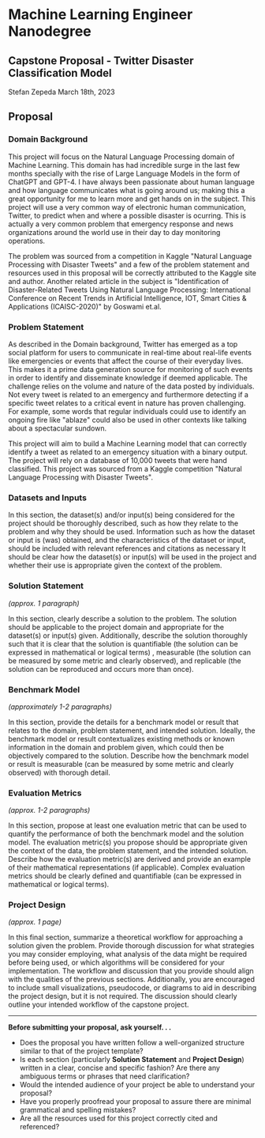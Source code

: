 # Machine Learning Engineer Nanodegree
## Capstone Proposal - Twitter Disaster Classification Model
Stefan Zepeda 
March 18th, 2023

## Proposal

### Domain Background

This project will focus on the Natural Language Processing domain of Machine Learning. This domain has had incredible surge in the last few months specially with the rise of Large Language Models in the form of ChatGPT and GPT-4. I have always been passionate about human language and how language communicates what is going around us; making this a great opportunity for me to learn more and get hands on in the subject. This project will use a very common way of electronic human communication, Twitter, to predict when and where a possible disaster is ocurring. This is actually a very common problem that emergency response and news organizations around the world use in their day to day monitoring operations. 

The problem was sourced from a competition in Kaggle "Natural Language Processing with Disaster Tweets" and a few of the problem statement and resources used in this proposal will be correctly attributed to the Kaggle site and author. Another related article in the subject is "Identification of Disaster-Related Tweets Using Natural Language Processing: International Conference on Recent Trends in Artificial Intelligence, IOT, Smart Cities & Applications (ICAISC-2020)" by Goswami et.al.


### Problem Statement

As described in the Domain background, Twitter has emerged as a top social platform for users to communicate in real-time about real-life events like emergencies or events that affect the course of their everyday lives. This makes it a prime data generation source for monitoring of such events in order to identify and disseminate knowledge if deemed applicable. The challenge relies on the volume and nature of the data posted by individuals. Not every tweet is related to an emergency and furthermore detecting if a specific tweet relates to a critical event in nature has proven challenging. For example, some words that regular individuals could use to identify an ongoing fire like "ablaze" could also be used in other contexts like talking about a spectacular sundown. 

This project will aim to build a Machine Learning model that can correctly identify a tweet as related to an emergency situation with a binary output. The project will rely on a database of 10,000 tweets that were hand classified. This project was sourced from a Kaggle competition "Natural Language Processing with Disaster Tweets". 

### Datasets and Inputs

In this section, the dataset(s) and/or input(s) being considered for the project should be thoroughly described, such as how they relate to the problem and why they should be used. Information such as how the dataset or input is (was) obtained, and the characteristics of the dataset or input, should be included with relevant references and citations as necessary It should be clear how the dataset(s) or input(s) will be used in the project and whether their use is appropriate given the context of the problem.



### Solution Statement
_(approx. 1 paragraph)_

In this section, clearly describe a solution to the problem. The solution should be applicable to the project domain and appropriate for the dataset(s) or input(s) given. Additionally, describe the solution thoroughly such that it is clear that the solution is quantifiable (the solution can be expressed in mathematical or logical terms) , measurable (the solution can be measured by some metric and clearly observed), and replicable (the solution can be reproduced and occurs more than once).

### Benchmark Model
_(approximately 1-2 paragraphs)_

In this section, provide the details for a benchmark model or result that relates to the domain, problem statement, and intended solution. Ideally, the benchmark model or result contextualizes existing methods or known information in the domain and problem given, which could then be objectively compared to the solution. Describe how the benchmark model or result is measurable (can be measured by some metric and clearly observed) with thorough detail.

### Evaluation Metrics
_(approx. 1-2 paragraphs)_

In this section, propose at least one evaluation metric that can be used to quantify the performance of both the benchmark model and the solution model. The evaluation metric(s) you propose should be appropriate given the context of the data, the problem statement, and the intended solution. Describe how the evaluation metric(s) are derived and provide an example of their mathematical representations (if applicable). Complex evaluation metrics should be clearly defined and quantifiable (can be expressed in mathematical or logical terms).

### Project Design
_(approx. 1 page)_

In this final section, summarize a theoretical workflow for approaching a solution given the problem. Provide thorough discussion for what strategies you may consider employing, what analysis of the data might be required before being used, or which algorithms will be considered for your implementation. The workflow and discussion that you provide should align with the qualities of the previous sections. Additionally, you are encouraged to include small visualizations, pseudocode, or diagrams to aid in describing the project design, but it is not required. The discussion should clearly outline your intended workflow of the capstone project.

-----------

**Before submitting your proposal, ask yourself. . .**

- Does the proposal you have written follow a well-organized structure similar to that of the project template?
- Is each section (particularly **Solution Statement** and **Project Design**) written in a clear, concise and specific fashion? Are there any ambiguous terms or phrases that need clarification?
- Would the intended audience of your project be able to understand your proposal?
- Have you properly proofread your proposal to assure there are minimal grammatical and spelling mistakes?
- Are all the resources used for this project correctly cited and referenced?
